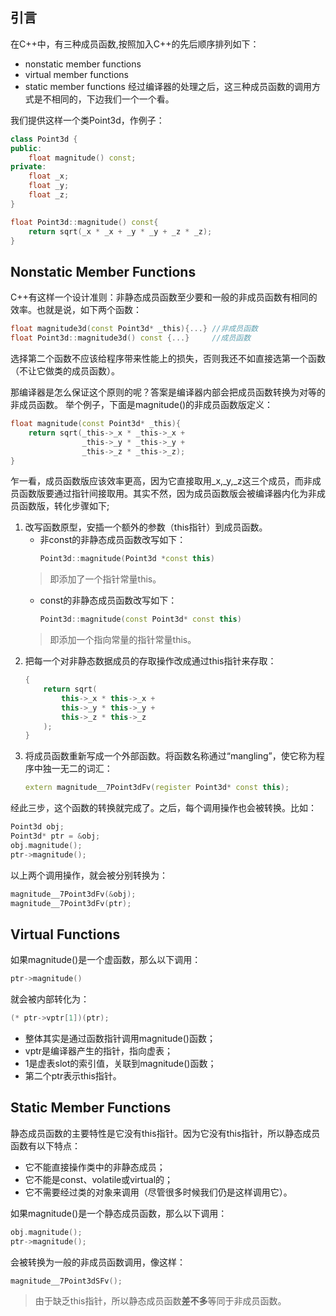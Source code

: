 ## 引言

在C++中，有三种成员函数,按照加入C++的先后顺序排列如下：
- nonstatic member functions
- virtual member functions
- static member functions
经过编译器的处理之后，这三种成员函数的调用方式是不相同的，下边我们一个一个看。

我们提供这样一个类Point3d，作例子：
```cpp
class Point3d {
public:
    float magnitude() const;
private:
    float _x;
    float _y;
    float _z;
}

float Point3d::magnitude() const{
    return sqrt(_x * _x + _y * _y + _z * _z);
}
```

## Nonstatic Member Functions

C++有这样一个设计准则：非静态成员函数至少要和一般的非成员函数有相同的效率。也就是说，如下两个函数：

```cpp
float magnitude3d(const Point3d* _this){...} //非成员函数
float Point3d::magnitude3d() const {...}     //成员函数
```
选择第二个函数不应该给程序带来性能上的损失，否则我还不如直接选第一个函数（不让它做类的成员函数）。

那编译器是怎么保证这个原则的呢？答案是编译器内部会把成员函数转换为对等的非成员函数。
举个例子，下面是magnitude()的非成员函数版定义：
```cpp
float magnitude(const Point3d* _this){
    return sqrt(_this->_x * _this->_x +
                _this->_y * _this->_y +
                _this->_z * _this->_z);
}
```
乍一看，成员函数版应该效率更高，因为它直接取用_x,_y,_z这三个成员，而非成员函数版要通过指针间接取用。其实不然，因为成员函数版会被编译器内化为非成员函数版，转化步骤如下;
1. 改写函数原型，安插一个额外的参数（this指针）到成员函数。
    - 非const的非静态成员函数改写如下：
        ```cpp
        Point3d::magnitude(Point3d *const this)
        ```
    > 即添加了一个指针常量this。
    - const的非静态成员函数改写如下：
        ```cpp
        Point3d::magnitude(const Point3d* const this)
        ```
    > 即添加一个指向常量的指针常量this。
2. 把每一个对非静态数据成员的存取操作改成通过this指针来存取：
    ```cpp
    {
        return sqrt(
            this->_x * this->_x +
            this->_y * this->_y +
            this->_z * this->_z
        );
    }
    ```
3. 将成员函数重新写成一个外部函数。将函数名称通过“mangling”，使它称为程序中独一无二的词汇：
    ```cpp
    extern magnitude__7Point3dFv(register Point3d* const this);
    ```
经此三步，这个函数的转换就完成了。之后，每个调用操作也会被转换。比如：
```cpp
Point3d obj;
Point3d* ptr = &obj;
obj.magnitude();
ptr->magnitude();
```
以上两个调用操作，就会被分别转换为：
```cpp
magnitude__7Point3dFv(&obj);
magnitude__7Point3dFv(ptr);
```

## Virtual Functions

如果magnitude()是一个虚函数，那么以下调用：
```cpp
ptr->magnitude()
```
就会被内部转化为：
```cpp
(* ptr->vptr[1])(ptr);
```
- 整体其实是通过函数指针调用magnitude()函数；
- vptr是编译器产生的指针，指向虚表；
- 1是虚表slot的索引值，关联到magnitude()函数；
- 第二个ptr表示this指针。

## Static Member Functions

静态成员函数的主要特性是它没有this指针。因为它没有this指针，所以静态成员函数有以下特点：
- 它不能直接操作类中的非静态成员；
- 它不能是const、volatile或virtual的；
- 它不需要经过类的对象来调用（尽管很多时候我们仍是这样调用它）。

如果magnitude()是一个静态成员函数，那么以下调用：
```cpp
obj.magnitude();
ptr->magnitude();
```
会被转换为一般的非成员函数调用，像这样：
```cpp
magnitude__7Point3dSFv();
```
> 由于缺乏this指针，所以静态成员函数**差不多**等同于非成员函数。